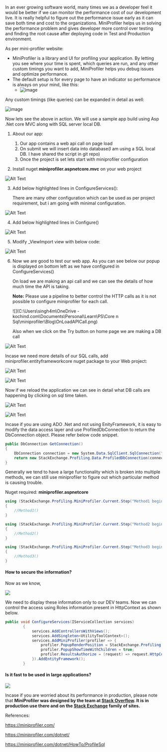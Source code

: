 In an ever growing software world, many times we as a developer feel it would be better if we can monitor the performance cost of our development live. It is really helpful to figure out the performance issue early as it can save both time and cost to the organizations. MiniProfiler helps us in solving the performance problem and gives developer more control over testing and finding the root cause after deploying code in Test and Production environment.

As per mini-profiler website:

- MiniProfiler is a library and UI for profiling your application. By letting you see where your time is spent, which queries are run, and any other custom timings you want to add, MiniProfiler helps you debug issues and optimize performance.
- The default setup is for every page to have an indicator so performance is always on your mind, like this:
  - ![image](https://miniprofiler.com/dotnet/images/Popup.png)

Any custom timings (like queries) can be expanded in detail as well:

![image](https://miniprofiler.com/dotnet/images/Timings.png)

Now lets see the above in action. We will use a sample app build using Asp .Net core MVC along with SQL server local DB.

1. About our app:
   1. Our app contains a web api call on page load
   2. On submit we will insert data into database(I am using a SQL local DB. I have shared the script in git repo)
   3. Once the project is set lets start with miniprofiler configuration

2. Install nuget **miniprofiler.aspnetcore.mvc** on your web project

![Alt Text](https://thepracticaldev.s3.amazonaws.com/i/v8fyi6fzbdxf9ac5xcux.png)

3. Add below highlighted lines in ConfigureServices():

   There are many other configuration which can be used as per project requirement, but i am going with minimal configuration.

![Alt Text](https://thepracticaldev.s3.amazonaws.com/i/ll8i4u165ai0n1ho46ka.png)

4. Add below highlighted lines in Configure()

![Alt Text](https://thepracticaldev.s3.amazonaws.com/i/9tlgjwaaikmme5w754ao.png)

5. Modify _ViewImport view with below code:

 ![Alt Text](https://thepracticaldev.s3.amazonaws.com/i/ns2140a0i3o4c7n7plzv.png)

6. Now we are good to test our web app. As you can see below our popup is displayed on bottom left as we have configured in ConfigureServices()

   On load we are making an api call and we can see the details of how much time the API is taking.

   **Note:** Please use a pipeline to better control the HTTP calls as it is not possible to configure miniprofiler for each call.

   ![](C:\Users\singh4m\OneDrive - kochind.com\Documents\Personal\Learn\PS\Core n Sql\miniprofiler\Blog\OnLoadAPICall.png)

   Also when we click on the Try button on home page we are making a DB call

![Alt Text](https://thepracticaldev.s3.amazonaws.com/i/coo1cb48bo8x0wjzfcfc.png)

Incase we need more details of our SQL calls, add miniprofiler.entityframeworkcore nuget package to your Web project:

![Alt Text](https://thepracticaldev.s3.amazonaws.com/i/p5o40l1dogomg16fzahe.png)

![Alt Text](https://thepracticaldev.s3.amazonaws.com/i/io3djchm49yvw9plqpyf.png)

Now if we reload the application we can see in detail what DB calls are happening by clicking on sql time taken.

![Alt Text](https://thepracticaldev.s3.amazonaws.com/i/s6gr04duyk7qaf8qkoh0.png)

![Alt Text](https://thepracticaldev.s3.amazonaws.com/i/3byyjr9tutf12laahi0l.png)

Incase if you are using ADO .Net and not using EnityFramework, it is easy to modify the data access layer and use ProfiledDbConnection to return the DbConnection object. Please refer below code snippet.

```c#
public DbConnection GetConnection()
{
    DbConnection connection = new System.Data.SqlClient.SqlConnection("...");
    return new StackExchange.Profiling.Data.ProfiledDbConnection(connection, MiniProfiler.Current);
}
```

Generally we tend to have a large functionality which is broken into multiple methods, we can still use miniprofiler to figure out which particular method is causing trouble.

Nuget required: **miniprofiler.aspnetcore**

```c#
using (StackExchange.Profiling.MiniProfiler.Current.Step("Method1 begins"))
{
    //Method1()
}

using (StackExchange.Profiling.MiniProfiler.Current.Step("Method2 begins"))
{
    //Method2()
}

using (StackExchange.Profiling.MiniProfiler.Current.Step("Method3 begins"))
{
    //Method3()
}
```

#### How to secure the information?

Now as we know,

![](https://i.pinimg.com/originals/ae/20/73/ae207372837cec0d56db1db481893176.jpg)

We need to display these information only to our DEV teams. Now we can control the access using Roles information present in HttpContext as shown below.

```c#
public void ConfigureServices(IServiceCollection services)
        {
            services.AddControllersWithViews();
            services.AddSingleton<UtilityToolContext>();
            services.AddMiniProfiler(profiler => {
                profiler.PopupRenderPosition = StackExchange.Profiling.RenderPosition.BottomLeft;
                profiler.PopupShowTimeWithChildren = true;
                profiler.ResultsAuthorize = (request) => request.HttpContext.User.IsInRole("DEV");
            }).AddEntityFramework();
        }
```

#### Is it fast to be used in large applications?

![](https://media1.giphy.com/media/3o6Ygosf6ZRBYyEdMc/giphy.gif)

Incase if you are worried about its performance in production, please note that **MiniProfiler was designed by the team at <u>Stack Overflow</u>. It is in production use there and on the [Stack Exchange](https://stackexchange.com/) family of sites.**

References:

https://miniprofiler.com/

https://miniprofiler.com/dotnet/

https://miniprofiler.com/dotnet/HowTo/ProfileSql